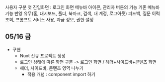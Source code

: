 
사용자 구분
첫 진입화면 : 로그인 화면
메뉴바 아이콘, 관리자 버튼의 기능
기존 메뉴바 기능 반영 유무(홈, 대시보드, 폴더, 북마크, 검색, 내 계정, 로그아웃)
피드백, 질문 이력 조회, 프롬프트 서비스 사용, 과금 정보, 권한 설정

## 05/16 금
- 구현
	- Nuxt 신규 프로젝트 생성
	- 로그인 상태에 따른 화면 구분 -> 로그인 화면 / 헤더+사이드바+콘텐츠 화면
	- 헤더, 사이드바, 콘텐츠 영역 나누기
		- 적용 개념 : component import 하기

